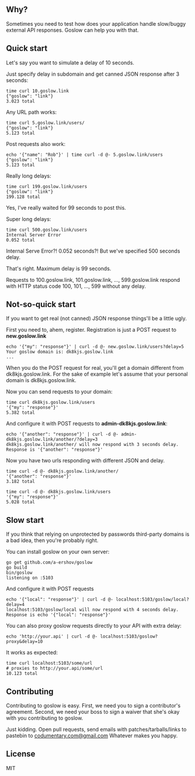 ## Why?
Sometimes you need to test how does your application handle slow/buggy
external API responses. Goslow can help you with that.

## Quick start
Let's say you want to simulate a delay of 10 seconds.

Just specify delay in subdomain and get canned JSON response after 3 seconds:
```shell
time curl 10.goslow.link
{"goslow": "link"}
3.023 total
```

Any URL path works:
```shell
time curl 5.goslow.link/users/
{"goslow": "link"}
5.123 total
```

Post requests also work:
```shell
echo '{"name": "Rob"}' | time curl -d @- 5.goslow.link/users
{"goslow": "link"}
5.123 total
```

Really long delays:
```shell
time curl 199.goslow.link/users
{"goslow": "link"}
199.128 total
```

Yes, I've really waited for 99 seconds to post this.

Super long delays:
```shell
time curl 500.goslow.link/users
Internal Server Error
0.052 total
```
Internal Serve Error?! 0.052 seconds?! But we've specified 500 seconds delay.

That's right. Maximum delay is 99 seconds.

Requests to 100.goslow.link, 101.goslow.link, ..., 599.goslow.link respond with
HTTP status code 100, 101, ..., 599 without any delay.


## Not-so-quick start
If you want to get real (not canned) JSON response things'll be a little ugly.

First you need to, ahem, register. Registration is just a POST request
to **new.goslow.link**

```shell
echo '{"my": "response"}' | curl -d @- new.goslow.link/users?delay=5
Your goslow domain is: dk8kjs.goslow.link
...
```

When you do the POST request for real, you'll get a domain different
from dk8kjs.goslow.link. For the sake of example let's assume that your
personal domain is dk8kjs.goslow.link.

Now you can send requests to your domain:
```shell
time curl dk8kjs.goslow.link/users
'{"my": "response"}'
5.382 total
```

And configure it with POST requests to **admin-dk8kjs.goslow.link**:
```shell
echo '{"another": "response"}' | curl -d @- admin-dk8kjs.goslow.link/another/?delay=3
dk8kjs.goslow.link/another/ will now respond with 3 seconds delay.
Response is '{"another": "response"}'
```

Now you have two urls responding with different JSON and delay.
```shell
time curl -d @- dk8kjs.goslow.link/another/
'{"another": "response"}'
3.182 total
```

```shell
time curl -d @- dk8kjs.goslow.link/users
'{"my": "response"}'
5.028 total
```

## Slow start
If you think that relying on unprotected by passwords third-party domains is a
bad idea, then you're probably right.

You can install goslow on your own server:

```shell
go get github.com/a-ershov/goslow
go build
bin/goslow
listening on :5103
```

And configure it with POST requests
```shell
echo '{"local": "response"}' | curl -d @- localhost:5103/goslow/local?delay=4
localhost:5103/goslow/local will now respond with 4 seconds delay.
Response is echo '{"local": "response"}'
```

You can also proxy goslow requests directly to your API with extra delay:
```shell
echo 'http://your.api' | curl -d @- localhost:5103/goslow?proxy&delay=10
```

It works as expected:
```shell
time curl localhost:5103/some/url
# proxies to http://your.api/some/url
10.123 total
```




## Contributing
Contributing to goslow is easy.
First, we need you to sign a contributor's agreement.
Second, we need your boss to sign a waiver that she's okay with you
contributing to goslow.

Just kidding. Open pull requests, send emails with patches/tarballs/links to pastebin
to [codumentary.com@gmail.com](mailto:codumentary.com@gmail.com) Whatever makes you happy.

## License
MIT
